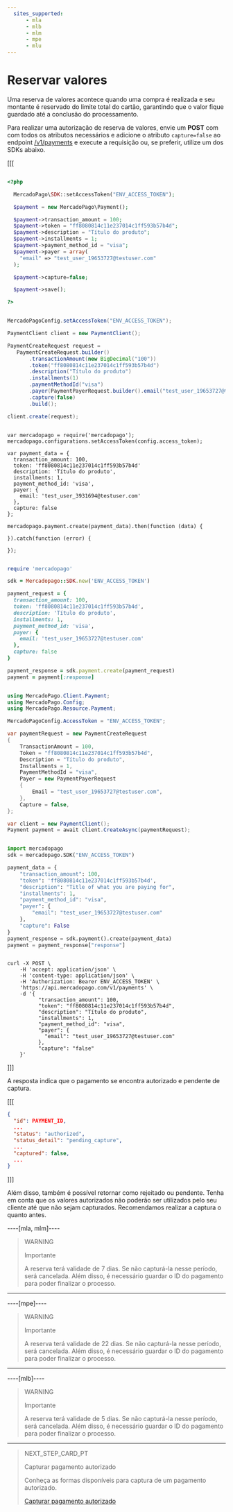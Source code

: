 ```yaml
---
  sites_supported:
      - mla
      - mlb
      - mlm
      - mpe
      - mlu
---
```


# Reservar valores

Uma reserva de valores acontece quando uma compra é realizada e seu montante é reservado do limite total do cartão, garantindo que o valor fique guardado até a conclusão do processamento.

Para realizar uma autorização de reserva de valores, envie um **POST** com com todos os atributos necessários e adicione o atributo `capture=false` ao endpoint [/v1/payments](/developers/pt/reference/payments/_payments/post) e execute a requisição ou, se preferir, utilize um dos SDKs abaixo.

[[[
```php

<?php

  MercadoPago\SDK::setAccessToken("ENV_ACCESS_TOKEN");

  $payment = new MercadoPago\Payment();

  $payment->transaction_amount = 100;
  $payment->token = "ff8080814c11e237014c1ff593b57b4d";
  $payment->description = "Título do produto";
  $payment->installments = 1;
  $payment->payment_method_id = "visa";
  $payment->payer = array(
    "email" => "test_user_19653727@testuser.com"
  );

  $payment->capture=false;

  $payment->save();

?>
```
```java

MercadoPagoConfig.setAccessToken("ENV_ACCESS_TOKEN");

PaymentClient client = new PaymentClient();

PaymentCreateRequest request =
   PaymentCreateRequest.builder()
       .transactionAmount(new BigDecimal("100"))
       .token("ff8080814c11e237014c1ff593b57b4d")
       .description("Título do produto")
       .installments(1)
       .paymentMethodId("visa")
       .payer(PaymentPayerRequest.builder().email("test_user_19653727@testuser.com").build())
       .capture(false)
       .build();

client.create(request);

```
```node

var mercadopago = require('mercadopago');
mercadopago.configurations.setAccessToken(config.access_token);

var payment_data = {
  transaction_amount: 100,
  token: 'ff8080814c11e237014c1ff593b57b4d'
  description: 'Título do produto',
  installments: 1,
  payment_method_id: 'visa',
  payer: {
    email: 'test_user_3931694@testuser.com'
  },
  capture: false
};

mercadopago.payment.create(payment_data).then(function (data) {

}).catch(function (error) {

});

```
```ruby

require 'mercadopago'

sdk = Mercadopago::SDK.new('ENV_ACCESS_TOKEN')

payment_request = {
  transaction_amount: 100,
  token: 'ff8080814c11e237014c1ff593b57b4d',
  description: 'Título do produto',
  installments: 1,
  payment_method_id: 'visa',
  payer: {
    email: 'test_user_19653727@testuser.com'
  },
  capture: false
}

payment_response = sdk.payment.create(payment_request)
payment = payment[:response]
```
```csharp

using MercadoPago.Client.Payment;
using MercadoPago.Config;
using MercadoPago.Resource.Payment;

MercadoPagoConfig.AccessToken = "ENV_ACCESS_TOKEN";

var paymentRequest = new PaymentCreateRequest
{
    TransactionAmount = 100,
    Token = "ff8080814c11e237014c1ff593b57b4d",
    Description = "Título do produto",
    Installments = 1,
    PaymentMethodId = "visa",
    Payer = new PaymentPayerRequest
    {
        Email = "test_user_19653727@testuser.com",
    },
    Capture = false,
};

var client = new PaymentClient();
Payment payment = await client.CreateAsync(paymentRequest);
```
```python

import mercadopago
sdk = mercadopago.SDK("ENV_ACCESS_TOKEN")

payment_data = {
    "transaction_amount": 100,
    "token": 'ff8080814c11e237014c1ff593b57b4d',
    "description": "Title of what you are paying for",
    "installments": 1,
    "payment_method_id": "visa",
    "payer": {
        "email": "test_user_19653727@testuser.com"
    },
    "capture": False
}
payment_response = sdk.payment().create(payment_data)
payment = payment_response["response"]
```
```curl

curl -X POST \
    -H 'accept: application/json' \
    -H 'content-type: application/json' \
    -H 'Authorization: Bearer ENV_ACCESS_TOKEN' \
    'https://api.mercadopago.com/v1/payments' \
    -d '{
          "transaction_amount": 100,
          "token": "ff8080814c11e237014c1ff593b57b4d",
          "description": "Título do produto",
          "installments": 1,
          "payment_method_id": "visa",
          "payer": {
            "email": "test_user_19653727@testuser.com"
          },
          "capture": "false"
    }'
```
]]]


A resposta indica que o pagamento se encontra autorizado e pendente de captura.


[[[
```json
{
  "id": PAYMENT_ID,
  ...
  "status": "authorized",
  "status_detail": "pending_capture",
  ...
  "captured": false,
  ...
}
```
]]]

Além disso, também é possível retornar como rejeitado ou pendente. Tenha em conta que os valores autorizados não poderão ser utilizados pelo seu cliente até que não sejam capturados. Recomendamos realizar a captura o quanto antes.


----[mla, mlm]----
> WARNING
>
> Importante
>
> A reserva terá validade de 7 dias. Se não capturá-la nesse período, será cancelada. Além disso, é necessário guardar o ID do pagamento para poder finalizar o processo.
------------

----[mpe]----
> WARNING
>
> Importante
>
> A reserva terá validade de 22 dias. Se não capturá-la nesse período, será cancelada. Além disso, é necessário guardar o ID do pagamento para poder finalizar o processo.
------------

----[mlb]----
> WARNING
>
> Importante
>
> A reserva terá validade de 5 dias. Se não capturá-la nesse período, será cancelada. Além disso, é necessário guardar o ID do pagamento para poder finalizar o processo.
------------

> NEXT_STEP_CARD_PT
>
> Capturar pagamento autorizado
>
> Conheça as formas disponíveis para captura de um pagamento autorizado.
>
> [Capturar pagamento autorizado](/developers/pt/docs/checkout-api/payment-management/capture-authorized-payment)